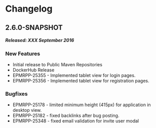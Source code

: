 # Changelog

## 2.6.0-SNAPSHOT
##### Released: XXX September 2016

### New Features

* Initial release to Public Maven Repositories
* DockerHub Release 
* EPMRPP-25355 - Implemented tablet view for login pages.
* EPMRPP-25356 - Implemented tablet view for registration pages.

### Bugfixes

* EPMRPP-25178 - limited minimum height (415px) for application in desktop view.
* EPMRPP-25182 - fixed backlinks after bug posting.
* EPMRPP-25348 - fixed email validation for invite user modal
